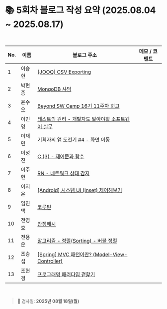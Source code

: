 # 📚 5회차 블로그 작성 요약 (2025.08.04 ~ 2025.08.17)

<br>

| No. | 이름  | 블로그 주소                                                                               | 메모 / 코멘트 |
|-----|-----|--------------------------------------------------------------------------------------|----------|
| 1   | 이승현 | [[JOOQ] CSV Exporting](https://ssddo-story.tistory.com/68)                           |          |
| 2   | 박현종 | [MongoDB 샤딩](https://develop-think-record.tistory.com/27)                                                                       |          |
| 3   | 윤수오 | [Beyond SW Camp 16기 11주차 회고](https://velog.io/@dbstndh12/Beyond-SW-Camp-16%EA%B8%B0-11%EC%A3%BC%EC%B0%A8-%ED%9A%8C%EA%B3%A0)                                                                                |          |
| 4   | 이민영 | [테스트의 원리 - 개발자도 알아야할 소프트웨어 실무](https://stylish-minyoung.tistory.com/213)             |          |
| 5   | 이재민 | [기획자의 앱 도전기 #4 - 화면 이동](https://jam-scribble.tistory.com/43)                         |          |
| 6   | 이정진 | [C (3) - 제어문과 함수](https://freshdev.tistory.com/59)                                   |          |
| 7   | 이주현 | [RN - 네트워크 상태 감지](https://jujus.gitbook.io/jutrongs-docs/my-storage/react-native/rn) |          |
| 8   | 이지은 | [[Android] 시스템 UI (Inset) 제어해보기](https://ji-eeeun.tistory.com/127)                   |          |
| 9   | 임진택 | [코루틴](https://taekt.tistory.com/43)                                                  |          |
| 10  | 전영호 | [안정해시](https://aplbly.tistory.com/31)                                                |          |
| 11  | 전용운 | [알고리즘 - 정렬(Sorting) - 버블 정렬](https://jun-yu.tistory.com/14)                          |          |
| 12  | 조승섭 | [[Spring] MVC 패턴이란? (Model-View-Controller)](https://seopseophaeee.tistory.com/11)   |          |
| 13  | 조현경 | [프로그래밍 패러다임 겉핥기](https://velog.io/@edocnuyh/프로그래밍-패러다임-겉핥기)                          |          |

<br>

> 📌 검사일: **2025년 08월 18일(월)**
